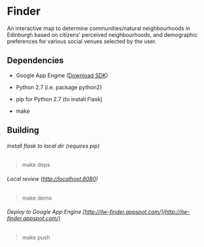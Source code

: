# Finder

An interactive map to determine communities/natural neighbourhoods in Edinburgh based on citizens' perceived neighbourhoods, and demographic preferences for various social venues selected by the user.

## Dependencies

* Google App Engine ([Download SDK](https://developers.google.com/appengine/downloads#Google_App_Engine_SDK_for_Python))

* Python 2.7 (i.e. package python2)

* pip for Python 2.7 (to install Flask)

* make

## Building

###### Install flask to local dir (requires pip)
> make deps

###### Local review ([http://localhost:8080](http://localhost:8080))
> make demo

###### Deploy to Google App Engine [http://ilw-finder.appspot.com/](http://ilw-finder.appspot.com/)
> make push

